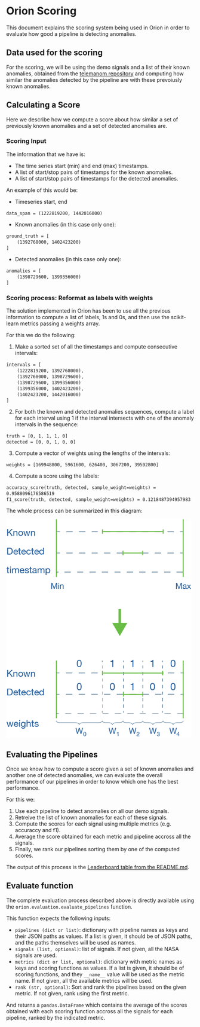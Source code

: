 # Orion Scoring

This document explains the scoring system being used in Orion in order to evaluate how good
a pipeline is detecting anomalies.

## Data used for the scoring

For the scoring, we will be using the demo signals and a list of their known anomalies, obtained from
the [telemanom repository](https://github.com/khundman/telemanom/blob/master/labeled_anomalies.csv)
and computing how similar the anomalies detected by the pipeline are with these prevoiusly known
anomalies.

## Calculating a Score

Here we describe how we compute a score about how similar a set of previously known anomalies
and a set of detected anomalies are.

### Scoring Input

The information that we have is:

* The time series start (min) and end (max) timestamps.
* A list of start/stop pairs of timestamps for the known anomalies.
* A list of start/stop pairs of timestamps for the detected anomalies.

An example of this would be:

* Timeseries start, end

```
data_span = (1222819200, 1442016000)
```

* Known anomalies (in this case only one):

```
ground_truth = [
    (1392768000, 1402423200)
]
```

* Detected anomalies (in this case only one):

```
anomalies = [
    (1398729600, 1399356000)
]
```

### Scoring process: Reformat as labels with weights

The solution implemented in Orion has been to use all the previous information to compute a
list of labels, 1s and 0s, and then use the scikit-learn metrics passing a weights array.

For this we do the following:

1. Make a sorted set of all the timestamps and compute consecutive intervals:

```
intervals = [
    (1222819200, 1392768000),
    (1392768000, 1398729600),
    (1398729600, 1399356000)
    (1399356000, 1402423200),
    (1402423200, 1442016000)
]
```

2. For both the known and detected anomalies sequences, compute a label for each interval
using 1 if the interval intersects with one of the anomaly intervals in the sequence:

```
truth = [0, 1, 1, 1, 0]
detected = [0, 0, 1, 0, 0]
```

3. Compute a vector of weights using the lengths of the intervals:

```
weights = [169948800, 5961600, 626400, 3067200, 39592800]
```

4. Compute a score using the labels:

```
accuracy_score(truth, detected, sample_weight=weights) = 0.9588096176586519
f1_score(truth, detected, sample_weight=weights) = 0.1218487394957983
```

The whole process can be summarized in this diagram:

![Scoring](docs/images/Scoring.png?raw=true "Scoring")

## Evaluating the Pipelines

Once we know how to compute a score given a set of known anomalies and another one of detected
anomalies, we can evaluate the overall performance of our pipelines in order to know which
one has the best performance.

For this we:

1. Use each pipeline to detect anomalies on all our demo signals.
2. Retreive the list of known anomalies for each of these signals.
3. Compute the scores for each signal using multiple metrics (e.g. accuraccy and f1).
4. Average the score obtained for each metric and pipeline accross all the signals.
5. Finally, we rank our pipelines sorting them by one of the computed scores.

The output of this process is the [Leaderboard table from the README.md](README.md#leaderboard).

## Evaluate function

The complete evaluation process described above is directly available using the
`orion.evaluation.evaluate_pipelines` function.

This function expects the following inputs:

* `pipelines (dict or list)`: dictionary with pipeline names as keys and their
    JSON paths as values. If a list is given, it should be of JSON paths,
    and the paths themselves will be used as names.
* `signals (list, optional)`: list of signals. If not given, all the NASA signals
    are used.
* `metrics (dict or list, optional)`: dictionary with metric names as keys and
    scoring functions as values. If a list is given, it should be of scoring
    functions, and they `__name__` value will be used as the metric name.
    If not given, all the available metrics will be used.
* `rank (str, optional)`: Sort and rank the pipelines based on the given metric.
    If not given, rank using the first metric.

And returns a `pandas.DataFrame` which contains the average of the scores obtained with
each scoring function accross all the signals for each pipeline, ranked by the indicated metric.
